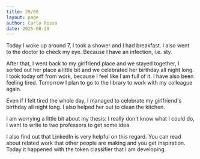 ```yaml
---
title: 29/08
layout: page
author: Carlo Rosso
date: 2025-08-29
---
```


Today I woke up around 7, I took a shower and I had breakfast.
I also went to the doctor to check my eye. Because I have an infection, i.e.
sty.

After that, I went back to my girlfriend place and we stayed together, I sorted
out her place a little bit and we celebrated her birthday all night long.
I took today off from work, because I feel like I am full of it.
I have also been feeling tired.
Tomorrow I plan to go to the library to work with my colleague again.

Even if I felt tired the whole day, I managed to celebrate my girlfriend's
birthday all night long. I also helped her out to clean the kitchen.

I am worrying a little bit about my thesis: I really don't know what I could do,
I want to write to two professors to get some idea.

I also find out that LinkedIn is very helpful on this regard. You can read about
related work that other people are making and you get inspiration. Today it
happened with the token classifier that I am developing. 
